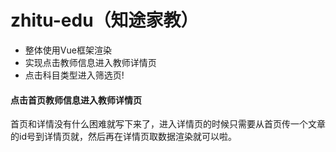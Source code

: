 # zhitu-edu（知途家教）
* 整体使用Vue框架渲染
* 实现点击教师信息进入教师详情页
* 点击科目类型进入筛选页!  
#### 点击首页教师信息进入教师详情页  
首页和详情没有什么困难就写下来了，进入详情页的时候只需要从首页传一个文章的id号到详情页就，然后再在详情页取数据渲染就可以啦。
